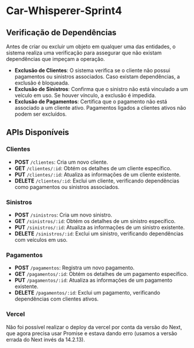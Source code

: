 # Car-Whisperer-Sprint4

## Verificação de Dependências

Antes de criar ou excluir um objeto em qualquer uma das entidades, o sistema realiza uma verificação para assegurar que não existam dependências que impeçam a operação.

- **Exclusão de Clientes**: O sistema verifica se o cliente não possui pagamentos ou sinistros associados. Caso existam dependências, a exclusão é bloqueada.
- **Exclusão de Sinistros**: Confirma que o sinistro não está vinculado a um veículo em uso. Se houver vínculo, a exclusão é impedida.
- **Exclusão de Pagamentos**: Certifica que o pagamento não está associado a um cliente ativo. Pagamentos ligados a clientes ativos não podem ser excluídos.

## APIs Disponíveis

### Clientes
- **POST** `/clientes`: Cria um novo cliente.
- **GET** `/clientes/:id`: Obtém os detalhes de um cliente específico.
- **PUT** `/clientes/:id`: Atualiza as informações de um cliente existente.
- **DELETE** `/clientes/:id`: Exclui um cliente, verificando dependências como pagamentos ou sinistros associados.

### Sinistros
- **POST** `/sinistros`: Cria um novo sinistro.
- **GET** `/sinistros/:id`: Obtém os detalhes de um sinistro específico.
- **PUT** `/sinistros/:id`: Atualiza as informações de um sinistro existente.
- **DELETE** `/sinistros/:id`: Exclui um sinistro, verificando dependências com veículos em uso.

### Pagamentos
- **POST** `/pagamentos`: Registra um novo pagamento.
- **GET** `/pagamentos/:id`: Obtém os detalhes de um pagamento específico.
- **PUT** `/pagamentos/:id`: Atualiza as informações de um pagamento existente.
- **DELETE** `/pagamentos/:id`: Exclui um pagamento, verificando dependências com clientes ativos.

### Vercel
Não foi possível realizar o deploy da vercel por conta da versão do Next, que agora precisa usar Promise e estava dando erro (usamos a versão errada do Next invés da 14.2.13).
